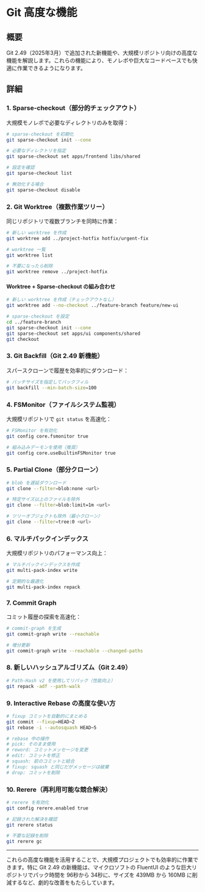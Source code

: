 # Git 高度な機能

## 概要

Git 2.49（2025年3月）で追加された新機能や、大規模リポジトリ向けの高度な機能を解説します。これらの機能により、モノレポや巨大なコードベースでも快適に作業できるようになります。

## 詳細

### 1. Sparse-checkout（部分的チェックアウト）

大規模モノレポで必要なディレクトリのみを取得：

```bash
# sparse-checkout を初期化
git sparse-checkout init --cone

# 必要なディレクトリを指定
git sparse-checkout set apps/frontend libs/shared

# 設定を確認
git sparse-checkout list

# 無効化する場合
git sparse-checkout disable
```

### 2. Git Worktree（複数作業ツリー）

同じリポジトリで複数ブランチを同時に作業：

```bash
# 新しい worktree を作成
git worktree add ../project-hotfix hotfix/urgent-fix

# worktree 一覧
git worktree list

# 不要になったら削除
git worktree remove ../project-hotfix
```

#### Worktree + Sparse-checkout の組み合わせ

```bash
# 新しい worktree を作成（チェックアウトなし）
git worktree add --no-checkout ../feature-branch feature/new-ui

# sparse-checkout を設定
cd ../feature-branch
git sparse-checkout init --cone
git sparse-checkout set apps/ui components/shared
git checkout
```

### 3. Git Backfill（Git 2.49 新機能）

スパースクローンで履歴を効率的にダウンロード：

```bash
# バッチサイズを指定してバックフィル
git backfill --min-batch-size=100
```

### 4. FSMonitor（ファイルシステム監視）

大規模リポジトリで `git status` を高速化：

```bash
# FSMonitor を有効化
git config core.fsmonitor true

# 組み込みデーモンを使用（推奨）
git config core.useBuiltinFSMonitor true
```

### 5. Partial Clone（部分クローン）

```bash
# blob を遅延ダウンロード
git clone --filter=blob:none <url>

# 特定サイズ以上のファイルを除外
git clone --filter=blob:limit=1m <url>

# ツリーオブジェクトも除外（最小クローン）
git clone --filter=tree:0 <url>
```

### 6. マルチパックインデックス

大規模リポジトリのパフォーマンス向上：

```bash
# マルチパックインデックスを作成
git multi-pack-index write

# 定期的な最適化
git multi-pack-index repack
```

### 7. Commit Graph

コミット履歴の探索を高速化：

```bash
# commit-graph を生成
git commit-graph write --reachable

# 増分更新
git commit-graph write --reachable --changed-paths
```

### 8. 新しいハッシュアルゴリズム（Git 2.49）

```bash
# Path-Hash v2 を使用してリパック（性能向上）
git repack -adf --path-walk
```

### 9. Interactive Rebase の高度な使い方

```bash
# fixup コミットを自動的にまとめる
git commit --fixup=HEAD~2
git rebase -i --autosquash HEAD~5

# rebase 中の操作
# pick: そのまま使用
# reword: コミットメッセージを変更
# edit: コミットを修正
# squash: 前のコミットと結合
# fixup: squash と同じだがメッセージは破棄
# drop: コミットを削除
```

### 10. Rerere（再利用可能な競合解決）

```bash
# rerere を有効化
git config rerere.enabled true

# 記録された解決を確認
git rerere status

# 不要な記録を削除
git rerere gc
```

---

これらの高度な機能を活用することで、大規模プロジェクトでも効率的に作業できます。特に Git 2.49 の新機能は、マイクロソフトの FluentUI のような巨大リポジトリでパック時間を 96秒から 34秒に、サイズを 439MB から 160MB に削減するなど、劇的な改善をもたらしています。